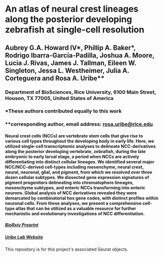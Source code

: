 # An atlas of neural crest lineages along the posterior developing zebrafish at single-cell resolution

## Aubrey G.A. Howard IV*, Phillip A. Baker*, Rodrigo Ibarra-García-Padilla, Joshua A. Moore, Lucia J. Rivas, James J. Tallman, Eileen W. Singleton, Jessa L. Westheimer, Julia A. Corteguera and Rosa A. Uribe**

### Department of BioSciences, Rice University, 6100 Main Street, Houson, TX 77005, United States of America
### *These authors contributed equally to this work
### **corresponding author, email address: rosa.uribe@rice.edu

#### Neural crest cells (NCCs) are vertebrate stem cells that give rise to various cell types throughout the developing body in early life. Here, we utilized single-cell transcriptomic analyses to delineate NCC-derivatives along the posterior developing vertebrate, zebrafish, during the late embryonic to early larval stage, a period when NCCs are actively differentiating into distinct cellular lineages. We identified several major NCC/NCC-derived cell-types including mesenchyme, neural crest, neural, neuronal, glial, and pigment, from which we resolved over three dozen cellular subtypes. We dissected gene expression signatures of pigment progenitors delineating into chromatophore lineages, mesenchyme subtypes, and enteric NCCs transforming into enteric neurons. Global analysis of NCC derivatives revealed they were demarcated by combinatorial hox gene codes, with distinct profiles within neuronal cells. From these analyses, we present a comprehensive cell-type atlas that can be utilized as a valuable resource for further mechanistic and evolutionary investigations of NCC differentiation.

##### [BioRxiv Preprint](https://www.biorxiv.org/content/10.1101/2020.06.14.150938v1)

##### [Uribe Lab Website](https://www.uribelabrice.com/)

This repository is for this project's associated Seurat objects.
